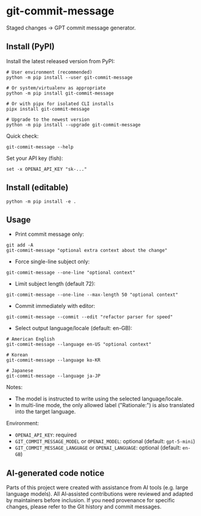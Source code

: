 # git-commit-message

Staged changes -> GPT commit message generator.

## Install (PyPI)

Install the latest released version from PyPI:

```fish
# User environment (recommended)
python -m pip install --user git-commit-message

# Or system/virtualenv as appropriate
python -m pip install git-commit-message

# Or with pipx for isolated CLI installs
pipx install git-commit-message

# Upgrade to the newest version
python -m pip install --upgrade git-commit-message
```

Quick check:

```fish
git-commit-message --help
```

Set your API key (fish):

```fish
set -x OPENAI_API_KEY "sk-..."
```

## Install (editable)

```fish
python -m pip install -e .
```

## Usage

- Print commit message only:

```fish
git add -A
git-commit-message "optional extra context about the change"
```

- Force single-line subject only:

```fish
git-commit-message --one-line "optional context"
```

- Limit subject length (default 72):

```fish
git-commit-message --one-line --max-length 50 "optional context"
```

- Commit immediately with editor:

```fish
git-commit-message --commit --edit "refactor parser for speed"
```

- Select output language/locale (default: en-GB):

```fish
# American English
git-commit-message --language en-US "optional context"

# Korean
git-commit-message --language ko-KR

# Japanese
git-commit-message --language ja-JP
```

Notes:

- The model is instructed to write using the selected language/locale.
- In multi-line mode, the only allowed label ("Rationale:") is also translated into the target language.

Environment:

- `OPENAI_API_KEY`: required
- `GIT_COMMIT_MESSAGE_MODEL` or `OPENAI_MODEL`: optional (default: `gpt-5-mini`)
- `GIT_COMMIT_MESSAGE_LANGUAGE` or `OPENAI_LANGUAGE`: optional (default: `en-GB`)

## AI‑generated code notice

Parts of this project were created with assistance from AI tools (e.g. large language models).
All AI‑assisted contributions were reviewed and adapted by maintainers before inclusion.
If you need provenance for specific changes, please refer to the Git history and commit messages.
